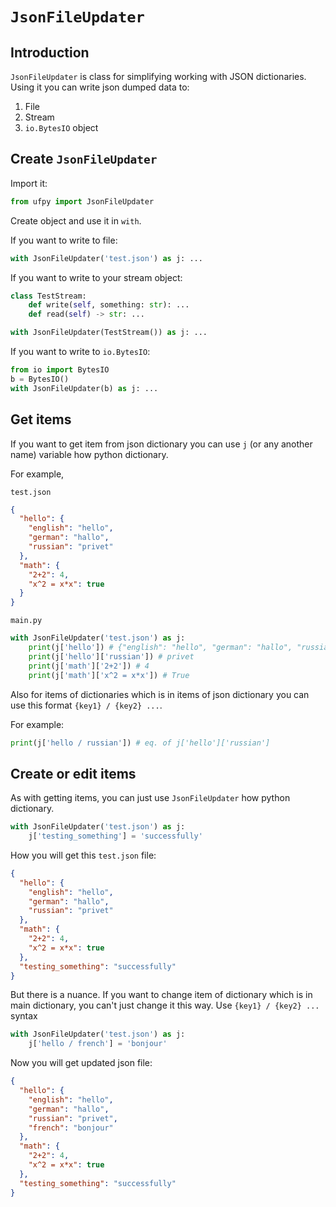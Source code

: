 # `JsonFileUpdater`

## Introduction

`JsonFileUpdater` is class for simplifying working with JSON dictionaries. Using it you can write json dumped data to:
1. File
2. Stream
3. `io.BytesIO` object

## Create `JsonFileUpdater`

Import it:
```py
from ufpy import JsonFileUpdater
```

Create object and use it in `with`.

If you want to write to file:
```py
with JsonFileUpdater('test.json') as j: ...
```

If you want to write to your stream object:
```py
class TestStream:
    def write(self, something: str): ...
    def read(self) -> str: ...

with JsonFileUpdater(TestStream()) as j: ...
```

If you want to write to `io.BytesIO`:
```py
from io import BytesIO
b = BytesIO()
with JsonFileUpdater(b) as j: ...
```

## Get items

If you want to get item from json dictionary you can use `j` (or any another name) variable how python dictionary.

For example,

`test.json`
```json
{
  "hello": {
    "english": "hello",
    "german": "hallo",
    "russian": "privet"
  },
  "math": {
    "2+2": 4,
    "x^2 = x*x": true
  }
}
```

`main.py`
```py
with JsonFileUpdater('test.json') as j:
    print(j['hello']) # {"english": "hello", "german": "hallo", "russian": "privet"}
    print(j['hello']['russian']) # privet
    print(j['math']['2+2']) # 4
    print(j['math']['x^2 = x*x']) # True
```

Also for items of dictionaries which is in items of json dictionary you can use this format `{key1} / {key2} ...`.

For example:
```py
print(j['hello / russian']) # eq. of j['hello']['russian']
```

## Create or edit items

As with getting items, you can just use `JsonFileUpdater` how python dictionary.
```py
with JsonFileUpdater('test.json') as j:
    j['testing_something'] = 'successfully'
```

How you will get this `test.json` file:
```json
{
  "hello": {
    "english": "hello",
    "german": "hallo",
    "russian": "privet"
  },
  "math": {
    "2+2": 4,
    "x^2 = x*x": true
  },
  "testing_something": "successfully"
}
```

But there is a nuance.
If you want to change item of dictionary which is in main dictionary, you can't just change it this way.
Use `{key1} / {key2} ...` syntax

```py
with JsonFileUpdater('test.json') as j:
    j['hello / french'] = 'bonjour'
```

Now you will get updated json file:
```json
{
  "hello": {
    "english": "hello",
    "german": "hallo",
    "russian": "privet",
    "french": "bonjour"
  },
  "math": {
    "2+2": 4,
    "x^2 = x*x": true
  },
  "testing_something": "successfully"
}
```

